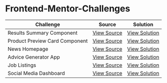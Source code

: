 # Frontend-Mentor-Challenges

| Challenge                      | Source                                                                                                           | Solution                                                          |
| ------------------------------ | ---------------------------------------------------------------------------------------------------------------- | ----------------------------------------------------------------- |
| Results Summary Component      | [View Source](https://github.com/VivekAlhat/Frontend-Mentor-Challenges/tree/main/results-summary-component)      | [View Solution](https://earnest-sunflower-bdfce5.netlify.app/)    |
| Product Preview Card Component | [View Source](https://github.com/VivekAlhat/Frontend-Mentor-Challenges/tree/main/product-preview-card-component) | [View Solution](https://incomparable-dodol-42c2bb.netlify.app/)   |
| News Homepage                  | [View Source](https://github.com/VivekAlhat/Frontend-Mentor-Challenges/tree/main/news-homepage)                  | [View Solution](https://animated-paletas-af188e.netlify.app/)     |
| Advice Generator App           | [View Source](https://github.com/VivekAlhat/Frontend-Mentor-Challenges/tree/main/advice-generator-app)           | [View Solution](https://thriving-pegasus-90997e.netlify.app/)     |
| Job Listings                   | [View Source](https://github.com/VivekAlhat/Frontend-Mentor-Challenges/tree/main/job-listings)                   | [View Solution](https://remarkable-speculoos-10ebfc.netlify.app/) |
| Social Media Dashboard         | [View Source](https://github.com/VivekAlhat/Frontend-Mentor-Challenges/tree/main/social-media-dashboard)         | [View Solution](#)                                                |

